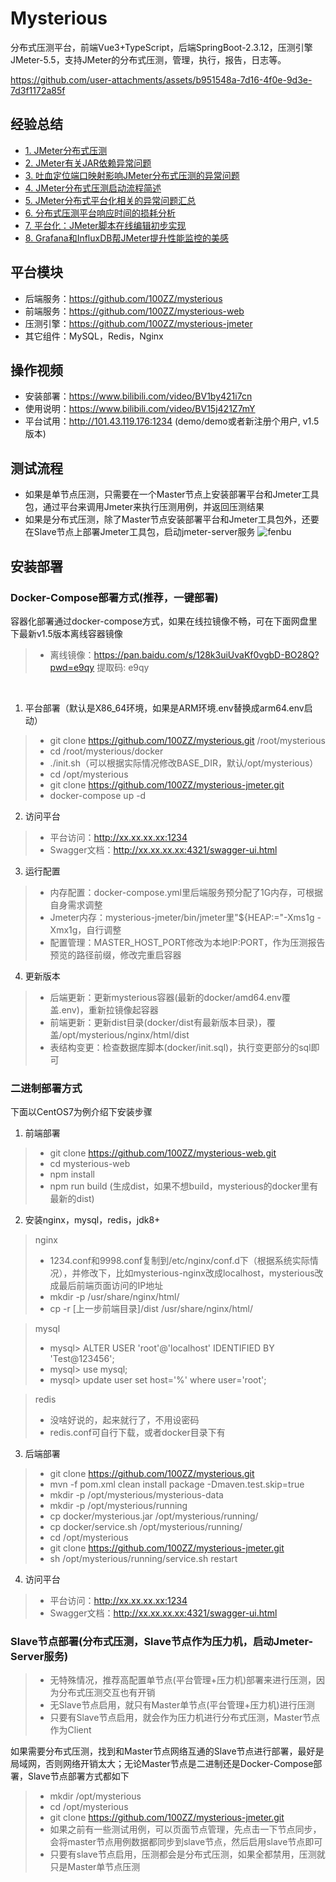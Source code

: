 # Mysterious
分布式压测平台，前端Vue3+TypeScript，后端SpringBoot-2.3.12，压测引擎JMeter-5.5，支持JMeter的分布式压测，管理，执行，报告，日志等。

https://github.com/user-attachments/assets/b951548a-7d16-4f0e-9d3e-7d3f1172a85f

## 经验总结
- [1. JMeter分布式压测](https://lihuia.com/jmeter%e5%88%86%e5%b8%83%e5%bc%8f%e5%8e%8b%e6%b5%8b/)
- [2. JMeter有关JAR依赖异常问题](https://lihuia.com/jmeter%e6%9c%89%e5%85%b3jar%e4%be%9d%e8%b5%96%e7%9a%84%e9%97%ae%e9%a2%98/)
- [3. 吐血定位端口映射影响JMeter分布式压测的异常问题](https://lihuia.com/%e5%90%90%e8%a1%80%e5%ae%9a%e4%bd%8d%e7%ab%af%e5%8f%a3%e6%98%a0%e5%b0%84%e5%bd%b1%e5%93%8djmeter%e5%88%86%e5%b8%83%e5%bc%8f%e5%8e%8b%e6%b5%8b%e7%9a%84%e5%bc%82%e5%b8%b8%e9%97%ae%e9%a2%98/)
- [4. JMeter分布式压测启动流程简述](https://lihuia.com/jmeter%e5%88%86%e5%b8%83%e5%bc%8f%e5%8e%8b%e6%b5%8b%e5%90%af%e5%8a%a8%e6%b5%81%e7%a8%8b%e7%ae%80%e8%bf%b0/)
- [5. JMeter分布式平台化相关的异常问题汇总](https://lihuia.com/jmeter%e5%88%86%e5%b8%83%e5%bc%8f%e7%9b%b8%e5%85%b3%e7%9a%84%e5%bc%82%e5%b8%b8%e9%97%ae%e9%a2%98%e6%b1%87%e6%80%bb/)
- [6. 分布式压测平台响应时间的损耗分析](https://lihuia.com/%e5%8e%8b%e6%b5%8b%e5%b9%b3%e5%8f%b0%e5%93%8d%e5%ba%94%e6%97%b6%e9%97%b4%e7%9a%84%e6%8d%9f%e8%80%97%e5%88%86%e6%9e%90/)
- [7. 平台化：JMeter脚本在线编辑初步实现](https://lihuia.com/%e5%b9%b3%e5%8f%b0%e5%8c%96%ef%bc%9ajmeter%e8%84%9a%e6%9c%ac%e5%9c%a8%e7%ba%bf%e7%bc%96%e8%be%91%e5%88%9d%e6%ad%a5%e5%ae%9e%e7%8e%b0/)
- [8. Grafana和InfluxDB帮JMeter提升性能监控的美感](https://lihuia.com/grafana%e5%92%8cinfluxdb%e5%b8%aejmeter%e5%b1%95%e7%a4%ba%e7%be%8e%e8%a7%82%e7%9a%84%e6%80%a7%e8%83%bd%e7%9b%91%e6%8e%a7/)


## 平台模块
- 后端服务：https://github.com/100ZZ/mysterious
- 前端服务：https://github.com/100ZZ/mysterious-web
- 压测引擎：https://github.com/100ZZ/mysterious-jmeter
- 其它组件：MySQL，Redis，Nginx

## 操作视频
- 安装部署：https://www.bilibili.com/video/BV1by421i7cn
- 使用说明：https://www.bilibili.com/video/BV15j421Z7mY
- 平台试用：http://101.43.119.176:1234 (demo/demo或者新注册个用户, v1.5版本)

## 测试流程
- 如果是单节点压测，只需要在一个Master节点上安装部署平台和Jmeter工具包，通过平台来调用Jmeter来执行压测用例，并返回压测结果
- 如果是分布式压测，除了Master节点安装部署平台和Jmeter工具包外，还要在Slave节点上部署Jmeter工具包，启动jmeter-server服务
![fenbu](https://github.com/user-attachments/assets/b0ed73af-f839-4485-a40e-b487da475eb0)

## 安装部署
### Docker-Compose部署方式(推荐，一键部署)
容器化部署通过docker-compose方式，如果在线拉镜像不畅，可在下面网盘里下最新v1.5版本离线容器镜像
>- 离线镜像：https://pan.baidu.com/s/128k3uiUvaKf0vgbD-BO28Q?pwd=e9qy 提取码: e9qy
<br>

1. 平台部署（默认是X86_64环境，如果是ARM环境.env替换成arm64.env启动）
>- git clone https://github.com/100ZZ/mysterious.git /root/mysterious
>- cd /root/mysterious/docker
>- ./init.sh（可以根据实际情况修改BASE_DIR，默认/opt/mysterious）
>- cd /opt/mysterious
>- git clone https://github.com/100ZZ/mysterious-jmeter.git
>- docker-compose up -d
2. 访问平台
>- 平台访问：http://xx.xx.xx.xx:1234
>- Swagger文档：http://xx.xx.xx.xx:4321/swagger-ui.html
3. 运行配置
>- 内存配置：docker-compose.yml里后端服务预分配了1G内存，可根据自身需求调整
>- Jmeter内存：mysterious-jmeter/bin/jmeter里"${HEAP:="-Xms1g -Xmx1g，自行调整
>- 配置管理：MASTER_HOST_PORT修改为本地IP:PORT，作为压测报告预览的路径前缀，修改完重启容器
4. 更新版本
>- 后端更新：更新mysterious容器(最新的docker/amd64.env覆盖.env)，重新拉镜像起容器
>- 前端更新：更新dist目录(docker/dist有最新版本目录)，覆盖/opt/mysterious/nginx/html/dist
>- 表结构变更：检查数据库脚本(docker/init.sql)，执行变更部分的sql即可

### 二进制部署方式
下面以CentOS7为例介绍下安装步骤
1. 前端部署
>- git clone https://github.com/100ZZ/mysterious-web.git
>- cd mysterious-web
>- npm install
>- npm run build (生成dist，如果不想build，mysterious的docker里有最新的dist)
2. 安装nginx，mysql，redis，jdk8+
> nginx
>- 1234.conf和9998.conf复制到/etc/nginx/conf.d下（根据系统实际情况），并修改下，比如mysterious-nginx改成localhost，mysterious改成最后前端页面访问的IP地址
>- mkdir -p /usr/share/nginx/html/
>- cp -r [上一步前端目录]/dist /usr/share/nginx/html/

> mysql
>- mysql> ALTER USER 'root'@'localhost' IDENTIFIED BY 'Test@123456';
>- mysql> use mysql;
>- mysql> update user set host='%' where user='root';

> redis
>- 没啥好说的，起来就行了，不用设密码
>- redis.conf可自行下载，或者docker目录下有

3. 后端部署
>- git clone https://github.com/100ZZ/mysterious.git
>- mvn -f pom.xml clean install package -Dmaven.test.skip=true
>- mkdir -p /opt/mysterious/mysterious-data
>- mkdir -p /opt/mysterious/running
>- cp docker/mysterious.jar /opt/mysterious/running/
>- cp docker/service.sh /opt/mysterious/running/
>- cd /opt/mysterious
>- git clone https://github.com/100ZZ/mysterious-jmeter.git
>- sh /opt/mysterious/running/service.sh restart
4. 访问平台
>- 平台访问：http://xx.xx.xx.xx:1234
>- Swagger文档：http://xx.xx.xx.xx:4321/swagger-ui.html

### Slave节点部署(分布式压测，Slave节点作为压力机，启动Jmeter-Server服务)
>- 无特殊情况，推荐高配置单节点(平台管理+压力机)部署来进行压测，因为分布式压测交互也有开销
>- 无Slave节点启用，就只有Master单节点(平台管理+压力机)进行压测
>- 只要有Slave节点启用，就会作为压力机进行分布式压测，Master节点作为Client

如果需要分布式压测，找到和Master节点网络互通的Slave节点进行部署，最好是局域网，否则网络开销太大；无论Master节点是二进制还是Docker-Compose部署，Slave节点部署方式都如下
>- mkdir /opt/mysterious
>- cd /opt/mysterious
>- git clone https://github.com/100ZZ/mysterious-jmeter.git
>- 如果之前有一些测试用例，可以页面节点管理，先点击一下节点同步，会将master节点用例数据都同步到slave节点，然后启用slave节点即可
>- 只要有slave节点启用，压测都会是分布式压测，如果全都禁用，压测就只是Master单节点压测